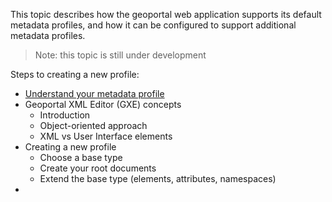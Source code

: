 This topic describes how the geoportal web application supports its default metadata profiles, and how it can be configured to support additional metadata profiles.

> Note: this topic is still under development

Steps to creating a new profile:
- [Understand your metadata profile](understand_metadata_profiles)
- Geoportal XML Editor (GXE) concepts
  - Introduction
  - Object-oriented approach
  - XML vs User Interface elements
- Creating a new profile
  - Choose a base type
  - Create your root documents
  - Extend the base type (elements, attributes, namespaces)
- 